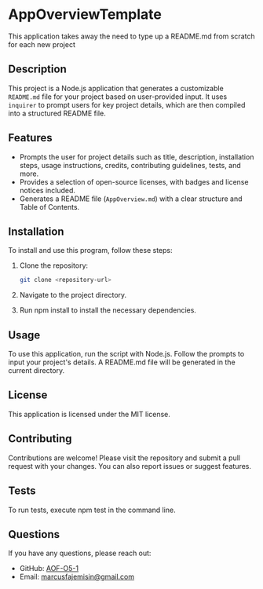 # AppOverviewTemplate
This application takes away the need to type up a README.md from scratch for each new project

## Description
This project is a Node.js application that generates a customizable `README.md` file for your project based on user-provided input. It uses `inquirer` to prompt users for key project details, which are then compiled into a structured README file.

## Features

- Prompts the user for project details such as title, description, installation steps, usage instructions, credits, contributing guidelines, tests, and more.
- Provides a selection of open-source licenses, with badges and license notices included.
- Generates a README file (`AppOverview.md`) with a clear structure and Table of Contents.

## Installation

To install and use this program, follow these steps:

1. Clone the repository:
   ```bash
   git clone <repository-url>

2. Navigate to the project directory.

3. Run npm install to install the necessary dependencies.


## Usage
To use this application, run the script with Node.js. Follow the prompts to input your project's details. A README.md file will be generated in the current directory.

## License
This application is licensed under the MIT license.

## Contributing
Contributions are welcome! Please visit the repository and submit a pull request with your changes. You can also report issues or suggest features.

## Tests
To run tests, execute npm test in the command line.

## Questions
If you have any questions, please reach out:

- GitHub: [AOF-O5-1](https://github.com/AOF-O5-1)
- Email: [marcusfajemisin@gmail.com](mailto:your-marcusfajemisin@gmail.com)